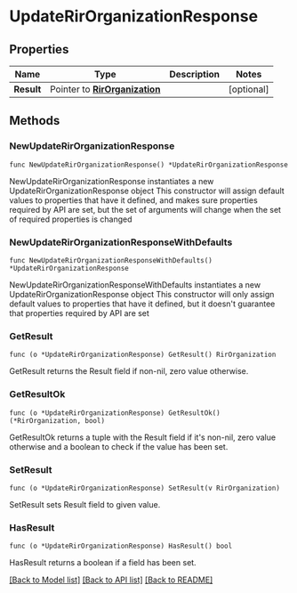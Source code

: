 # UpdateRirOrganizationResponse

## Properties

Name | Type | Description | Notes
------------ | ------------- | ------------- | -------------
**Result** | Pointer to [**RirOrganization**](RirOrganization.md) |  | [optional] 

## Methods

### NewUpdateRirOrganizationResponse

`func NewUpdateRirOrganizationResponse() *UpdateRirOrganizationResponse`

NewUpdateRirOrganizationResponse instantiates a new UpdateRirOrganizationResponse object
This constructor will assign default values to properties that have it defined,
and makes sure properties required by API are set, but the set of arguments
will change when the set of required properties is changed

### NewUpdateRirOrganizationResponseWithDefaults

`func NewUpdateRirOrganizationResponseWithDefaults() *UpdateRirOrganizationResponse`

NewUpdateRirOrganizationResponseWithDefaults instantiates a new UpdateRirOrganizationResponse object
This constructor will only assign default values to properties that have it defined,
but it doesn't guarantee that properties required by API are set

### GetResult

`func (o *UpdateRirOrganizationResponse) GetResult() RirOrganization`

GetResult returns the Result field if non-nil, zero value otherwise.

### GetResultOk

`func (o *UpdateRirOrganizationResponse) GetResultOk() (*RirOrganization, bool)`

GetResultOk returns a tuple with the Result field if it's non-nil, zero value otherwise
and a boolean to check if the value has been set.

### SetResult

`func (o *UpdateRirOrganizationResponse) SetResult(v RirOrganization)`

SetResult sets Result field to given value.

### HasResult

`func (o *UpdateRirOrganizationResponse) HasResult() bool`

HasResult returns a boolean if a field has been set.


[[Back to Model list]](../README.md#documentation-for-models) [[Back to API list]](../README.md#documentation-for-api-endpoints) [[Back to README]](../README.md)


